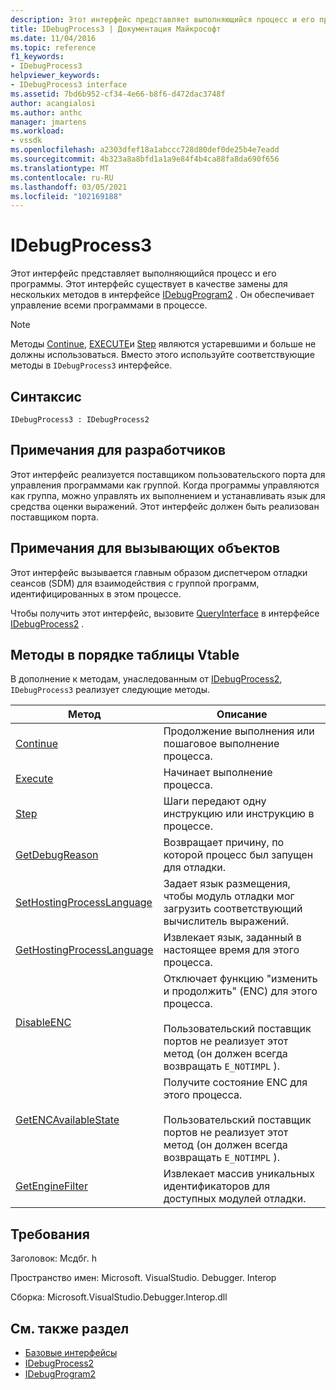 ```yaml
---
description: Этот интерфейс представляет выполняющийся процесс и его программы.
title: IDebugProcess3 | Документация Майкрософт
ms.date: 11/04/2016
ms.topic: reference
f1_keywords:
- IDebugProcess3
helpviewer_keywords:
- IDebugProcess3 interface
ms.assetid: 7bd6b952-cf34-4e66-b8f6-d472dac3748f
author: acangialosi
ms.author: anthc
manager: jmartens
ms.workload:
- vssdk
ms.openlocfilehash: a2303dfef18a1abccc728d80def0de25b4e7eadd
ms.sourcegitcommit: 4b323a8a8bfd1a1a9e84f4b4ca88fa8da690f656
ms.translationtype: MT
ms.contentlocale: ru-RU
ms.lasthandoff: 03/05/2021
ms.locfileid: "102169188"
---
```

# <a name="idebugprocess3"></a>IDebugProcess3
Этот интерфейс представляет выполняющийся процесс и его программы. Этот интерфейс существует в качестве замены для нескольких методов в интерфейсе [IDebugProgram2](../../../extensibility/debugger/reference/idebugprogram2.md) . Он обеспечивает управление всеми программами в процессе.

> [!NOTE]
> Методы [Continue](../../../extensibility/debugger/reference/idebugprogram2-continue.md), [EXECUTE](../../../extensibility/debugger/reference/idebugprogram2-execute.md)и [Step](../../../extensibility/debugger/reference/idebugprogram2-step.md) являются устаревшими и больше не должны использоваться. Вместо этого используйте соответствующие методы в `IDebugProcess3` интерфейсе.

## <a name="syntax"></a>Синтаксис

```
IDebugProcess3 : IDebugProcess2
```

## <a name="notes-for-implementers"></a>Примечания для разработчиков
 Этот интерфейс реализуется поставщиком пользовательского порта для управления программами как группой. Когда программы управляются как группа, можно управлять их выполнением и устанавливать язык для средства оценки выражений. Этот интерфейс должен быть реализован поставщиком порта.

## <a name="notes-for-callers"></a>Примечания для вызывающих объектов
 Этот интерфейс вызывается главным образом диспетчером отладки сеансов (SDM) для взаимодействия с группой программ, идентифицированных в этом процессе.

 Чтобы получить этот интерфейс, вызовите [QueryInterface](/cpp/atl/queryinterface) в интерфейсе [IDebugProcess2](../../../extensibility/debugger/reference/idebugprocess2.md) .

## <a name="methods-in-vtable-order"></a>Методы в порядке таблицы Vtable
 В дополнение к методам, унаследованным от [IDebugProcess2](../../../extensibility/debugger/reference/idebugprocess2.md), `IDebugProcess3` реализует следующие методы.

|Метод|Описание|
|------------|-----------------|
|[Continue](../../../extensibility/debugger/reference/idebugprocess3-continue.md)|Продолжение выполнения или пошаговое выполнение процесса.|
|[Execute](../../../extensibility/debugger/reference/idebugprocess3-execute.md)|Начинает выполнение процесса.|
|[Step](../../../extensibility/debugger/reference/idebugprocess3-step.md)|Шаги передают одну инструкцию или инструкцию в процессе.|
|[GetDebugReason](../../../extensibility/debugger/reference/idebugprocess3-getdebugreason.md)|Возвращает причину, по которой процесс был запущен для отладки.|
|[SetHostingProcessLanguage](../../../extensibility/debugger/reference/idebugprocess3-sethostingprocesslanguage.md)|Задает язык размещения, чтобы модуль отладки мог загрузить соответствующий вычислитель выражений.|
|[GetHostingProcessLanguage](../../../extensibility/debugger/reference/idebugprocess3-gethostingprocesslanguage.md)|Извлекает язык, заданный в настоящее время для этого процесса.|
|[DisableENC](../../../extensibility/debugger/reference/idebugprocess3-disableenc.md)|Отключает функцию "изменить и продолжить" (ENC) для этого процесса.<br /><br /> Пользовательский поставщик портов не реализует этот метод (он должен всегда возвращать `E_NOTIMPL` ).|
|[GetENCAvailableState](../../../extensibility/debugger/reference/idebugprocess3-getencavailablestate.md)|Получите состояние ENC для этого процесса.<br /><br /> Пользовательский поставщик портов не реализует этот метод (он должен всегда возвращать `E_NOTIMPL` ).|
|[GetEngineFilter](../../../extensibility/debugger/reference/idebugprocess3-getenginefilter.md)|Извлекает массив уникальных идентификаторов для доступных модулей отладки.|

## <a name="requirements"></a>Требования
 Заголовок: Мсдбг. h

 Пространство имен: Microsoft. VisualStudio. Debugger. Interop

 Сборка: Microsoft.VisualStudio.Debugger.Interop.dll

## <a name="see-also"></a>См. также раздел
- [Базовые интерфейсы](../../../extensibility/debugger/reference/core-interfaces.md)
- [IDebugProcess2](../../../extensibility/debugger/reference/idebugprocess2.md)
- [IDebugProgram2](../../../extensibility/debugger/reference/idebugprogram2.md)
